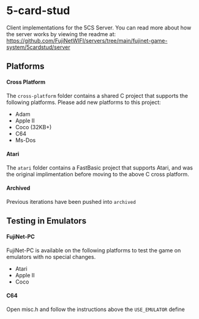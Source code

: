 # 5-card-stud

Client implementations for the 5CS Server. You can read more about how the server works by viewing the readme at: https://github.com/FujiNetWIFI/servers/tree/main/fujinet-game-system/5cardstud/server

## Platforms

#### Cross Platform
The `cross-platform` folder contains a shared C project that supports the following platforms. Please add new platforms to this project:
* Adam
* Apple II
* Coco (32KB+)
* C64
* Ms-Dos

#### Atari
The `atari` folder contains a FastBasic project that supports Atari, and was the original implimentation before moving to the above C cross platform.

#### Archived
Previous iterations have been pushed into `archived`

## Testing in Emulators

#### FujiNet-PC
FujiNet-PC is available on the following platforms to test the game on emulators with no special changes.
* Atari
* Apple II
* Coco

#### C64

Open misc.h and follow the instructions above the `USE_EMULATOR` define